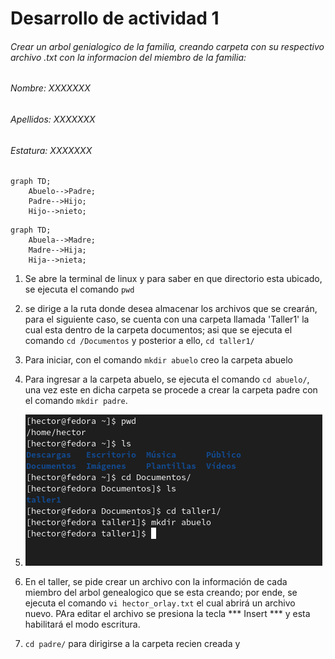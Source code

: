 
# Desarrollo de actividad 1

###### Crear un arbol genialogico de la familia, creando carpeta con su respectivo archivo .txt con la informacion del miembro de la familia:
###### Nombre: XXXXXXX
###### Apellidos: XXXXXXX
###### Estatura: XXXXXXX

```mermaid
graph TD;
    Abuelo-->Padre;
    Padre-->Hijo;
    Hijo-->nieto;
```
```mermaid
graph TD;
    Abuela-->Madre;
    Madre-->Hija;
    Hija-->nieta;
```
1. Se abre la terminal de linux y para saber en que directorio esta ubicado, se ejecuta el comando  ``` pwd ```
2. se dirige a la ruta donde desea almacenar los archivos que se crearán, para el siguiente caso, se cuenta con una carpeta llamada 'Taller1' la cual esta dentro de la carpeta documentos; asi  que se ejecuta el comando ``` cd /Documentos ``` y posterior a ello, ``` cd taller1/ ```
3. Para iniciar, con el comando ``` mkdir abuelo ``` creo la carpeta abuelo
4. Para ingresar a la carpeta abuelo, se ejecuta el comando ``` cd abuelo/ ```, una vez este en dicha carpeta se procede a crear la carpeta padre con el comando ``` mkdir padre ```.
5. ![Imgen primeros pasos descritos](https://github.com/HectorBlandon/linux1/blob/e180dcc684adf2b95a292b181ac672b6a4b4cb4b/Seguimiento/1/Taller1Linux/Captura1.PNG)
6. En el taller, se pide crear un archivo con la información de cada miembro del arbol genealogico que se esta creando; por ende, se ejecuta el comando ``` vi hector_orlay.txt ``` el cual abrirá un archivo nuevo. PAra editar el archivo se presiona la tecla *** Insert *** y esta habilitará el modo escritura.

7. ``` cd padre/ ``` para dirigirse a la carpeta recien creada y 


